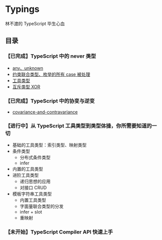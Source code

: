 # Typings

林不渡的 TypeScript 毕生心血

## 目录

### 【已完成】TypeScript 中的 never 类型

- [any、unknown](src/never/with-any-unknown.ts)
- [约束联合类型、枚举的所有 case 被处理](src/never/default-handle.ts)
- [工具类型](src/never/tool-type.ts)
- [互斥类型 XOR](src/never/xor.ts)

### 【已完成】TypeScript 中的协变与逆变

- [covariance-and-contravariance](https://github.com/linbudu599/Typings/blob/main/src/covariance-and-contravariance/index.ts)

### 【进行中】从 TypeScript 工具类型到类型体操，你所需要知道的一切

- 基础的工具类型：索引类型、映射类型
- 条件类型
  - 分布式条件类型
  - infer
- 内置的工具类型
- 进阶工具类型
  - 递归思想的应用
  - 对接口 CRUD
- 模板字符串工具类型
  - 内置工具类型
  - 字面量联合类型的分发
  - infer + slot
  - 重映射

### 【未开始】TypeScript Compiler API 快速上手
